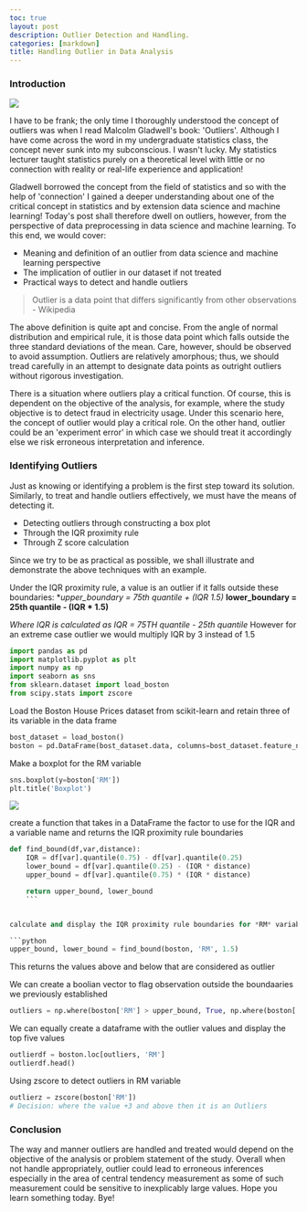 ```yaml
---
toc: true
layout: post
description: Outlier Detection and Handling.
categories: [markdown]
title: Handling Outlier in Data Analysis
---
```



### Introduction

![](/images/wide.jpg)

I have to be frank; the only time I thoroughly understood the concept of outliers was when I read Malcolm Gladwell's book: 'Outliers'. Although I have come across the word in my undergraduate statistics class, the concept never sunk into my subconscious. I wasn't lucky. My statistics lecturer taught statistics purely on a theoretical level with little or no connection with reality or real-life experience and application!

Gladwell borrowed the concept from the field of statistics and so with the help of 'connection' I gained a deeper understanding about one of the critical concept in statistics and by extension data science and machine learning!
Today's post shall therefore dwell on outliers, however, from the perspective of data preprocessing in data science and machine learning. To this end, we would cover:
- Meaning and definition of an outlier from data science and machine learning perspective
- The implication of outlier in our dataset if not treated
- Practical ways to detect and handle outliers

> Outlier is a data point that differs significantly from other observations - Wikipedia

The above definition is quite apt and concise. From the angle of normal distribution and empirical rule, it is those data point which falls outside the three standard deviations of the mean. Care, however, should be observed to avoid assumption. Outliers are relatively amorphous; thus, we should tread carefully in an attempt to designate data points as outright outliers without rigorous investigation.


There is a situation where outliers play a critical function. Of course, this is dependent on the objective of the analysis, for example,  where the study objective is to detect fraud in electricity usage. Under this scenario here, the concept of outlier would play a critical role.
On the other hand, outlier could be an 'experiment error' in which case we should treat it accordingly else we risk erroneous interpretation and inference.


### Identifying Outliers
Just as knowing or identifying a problem is the first step toward its solution. Similarly, to treat and handle outliers effectively, we must have the means of detecting it.

- Detecting outliers through constructing a box plot
- Through the IQR proximity rule
- Through Z score calculation

Since we try to be as practical as possible, we shall illustrate and demonstrate the above techniques with an example.

Under the IQR proximity rule, a value is an outlier if it falls outside these boundaries:
**upper_boundary = 75th quantile + (IQR *1.5)**
**lower_boundary = 25th quantile - (IQR * 1.5)**

*Where IQR  is calculated as  IQR = 75TH quantile - 25th quantile*
However for an extreme case outlier we would multiply IQR by 3 instead of 1.5

```python
import pandas as pd
import matplotlib.pyplot as plt
import numpy as np
import seaborn as sns
from sklearn.dataset import load_boston
from scipy.stats import zscore
```

Load the Boston House Prices dataset from scikit-learn and retain three of its variable in the data frame

```python
bost_dataset = load_boston()
boston = pd.DataFrame(bost_dataset.data, columns=bost_dataset.feature_names)[['RM','LSTAT', 'CRIM']]
```
Make a boxplot for the RM variable

```python
sns.boxplot(y=boston['RM'])
plt.title('Boxplot')
```


![](/images/outlier.png)


create a function that takes in a DataFrame the factor to use for the IQR and a variable name and returns the IQR proximity rule boundaries

```python
def find_bound(df,var,distance):
    IQR = df[var].quantile(0.75) - df[var].quantile(0.25)
    lower_bound = df[var].quantile(0.25) - (IQR * distance)
    upper_bound = df[var].quantile(0.75) * (IQR * distance)

    return upper_bound, lower_bound
    ```


calculate and display the IQR proximity rule boundaries for *RM* variable

```python
upper_bound, lower_bound = find_bound(boston, 'RM', 1.5)
```
This returns the values above and below that are considered as outlier

We can create a boolian vector to flag observation outside the boundaaries we previously established

```python
outliers = np.where(boston['RM'] > upper_bound, True, np.where(boston['RM'] < lower_bound, True, False))
```
We can equally create a dataframe with the outlier values and display the top five values

```python
outlierdf = boston.loc[outliers, 'RM']
outlierdf.head()
```
Using  zscore to detect outliers in RM variable

```python
outlierz = zscore(boston['RM'])
# Decision: where the value +3 and above then it is an Outliers
```
### Conclusion
The way and manner outliers are handled and treated would depend on the objective of the analysis or problem statement of the study. Overall when not handle appropriately, outlier could lead to erroneous inferences especially in the area of central tendency measurement as some of such measurement could be sensitive to inexplicably large values.
Hope you learn something today.
Bye!
